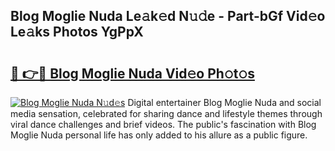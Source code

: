 ## Blog Moglie Nuda Le𝚊k𝚎d N𝚞𝚍e - Part-bGf Vid𝚎o Le𝚊ks Photos YgPpX

# <h2><a href="http://fbb97r4.evod.top/?m=Blog+Moglie+Nuda">🔗 👉🔴 Blog Moglie Nuda Vid𝚎o Ph𝚘t𝚘s</a></h2>

[![Blog Moglie Nuda N𝚞d𝚎s](https://i.imgur.com/8V9OHl7.gif)](http://fbb97r4.evod.top/?m=Blog+Moglie+Nuda)
Digital entertainer Blog Moglie Nuda and social media sensation, celebrated for sharing dance and lifestyle themes through viral dance challenges and brief videos. The public's fascination with Blog Moglie Nuda personal life has only added to his allure as a public figure. 
